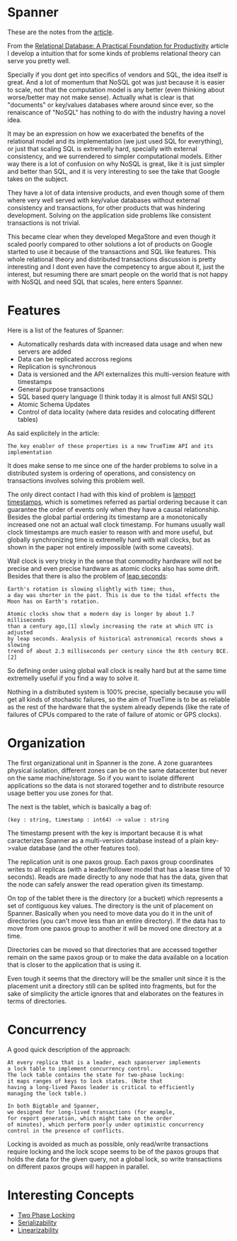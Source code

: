 # Spanner

These are the notes from the [article](https://research.google.com/archive/spanner-osdi2012.pdf).

From the [Relational Database: A Practical Foundation for Productivity](http://delivery.acm.org/10.1145/1290000/1283937/a1981-codd.pdf) article I develop a intuition that for
some kinds of problems relational theory can serve you pretty well.

Specially if you dont get into specifics of vendors and SQL, the idea itself is
great. And a lot of momentum that NoSQL got was just because it is easier to
scale, not that the computation model is any better (even thinking about
worse/better may not make sense). Actually what is clear is that "documents" or
key/values databases where around since ever, so the renaiscance of "NoSQL" has
nothing to do with the industry having a novel idea.

It may be an expression on how we exacerbated the benefits of the relational model
and its implementation (we just used SQL for everything), or just that scaling
SQL is extremelly hard, specially with external consistency, and we surrendered
to simpler computational models. Either way there is a lot of confusion on
why NoSQL is great, like it is just simpler and better than SQL, and it is very
interesting to see the take that Google takes on the subject.

They have a lot of data intensive products, and even though some of them where
very well served with key/value databases without external consistency and
transactions, for other products that was hindering development. Solving on
the application side problems like consistent transactions is not trivial.

This became clear when they developed MegaStore and even though it scaled
poorly compared to other solutions a lot of products on Google started to use
it because of the transactions and SQL like features. This whole relational
theory and distributed transactions discussion is pretty interesting and I dont
even have the competency to argue about it, just the interest, but resuming there
are smart people on the world that is not happy with NoSQL and need SQL that scales,
here enters Spanner.

# Features

Here is a list of the features of Spanner:

* Automatically reshards data with increased data usage and when new servers are added
* Data can be replicated accross regions
* Replication is synchronous
* Data is versioned and the API externalizes this multi-version feature with timestamps
* General purpose transactions
* SQL based query language (I think today it is almost full ANSI SQL)
* Atomic Schema Updates
* Control of data locality (where data resides and colocating different tables)

As said explicitely in the article:

```
The key enabler of these properties is a new TrueTime API and its implementation
```

It does make sense to me since one of the harder problems to solve in
a distributed system is ordering of operations, and consistency on transactions
involves solving this problem well. 

The only direct contact I had with this kind of problem is
[lamport timestamps](https://en.wikipedia.org/wiki/Lamport_timestamps), which is
sometimes referred as partial ordering because it can guarantee the order of
events only when they have a causal relationship. Besides the global partial
ordering its timestamp are a monotonically increased one not an actual
wall clock timestamp. For humans usually wall clock timestamps are much
easier to reason with and more useful, but globally synchronizing time
is extremelly hard with wall clocks, but as shown in the paper not
entirely impossible (with some caveats).

Wall clock is very tricky in the sense that commodity hardware will not
be precise and even precise hardware as atomic clocks also has some drift.
Besides that there is also the problem of [leap seconds](https://en.wikipedia.org/wiki/Leap_second):

```
Earth's rotation is slowing slightly with time; thus,
a day was shorter in the past. This is due to the tidal effects the
Moon has on Earth's rotation.

Atomic clocks show that a modern day is longer by about 1.7 milliseconds
than a century ago,[1] slowly increasing the rate at which UTC is adjusted
by leap seconds. Analysis of historical astronomical records shows a slowing
trend of about 2.3 milliseconds per century since the 8th century BCE.[2]
```

So defining order using global wall clock is really hard but
at the same time extremelly useful if you find a way to solve it.

Nothing in a distributed system is 100% precise, specially because you will get
all kinds of stochastic failures, so the aim of TrueTime is to be as reliable
as the rest of the hardware that the system already depends (like the rate of
failures of CPUs compared to the rate of failure of atomic or GPS clocks).

# Organization

The first organizational unit in Spanner is the zone. A zone guarantees
physical isolation, different zones can be on the same datacenter but
never on the same machine/storage. So if you want to isolate different
applications so the data is not storared together and to distribute
resource usage better you use zones for that.

The next is the tablet, which is basically a bag of:

```
(key : string, timestamp : int64) -> value : string
```

The timestamp present with the key is important because it is what
caracterizes Spanner as a multi-version database instead of a plain
key->value database (and the other features too).

The replication unit is one paxos group. Each paxos group coordinates writes
to all replicas (with a leader/follower model that has a lease time of 10 seconds).
Reads are made directly to any node that has the data, given
that the node can safely answer the read operation given its timestamp.

On top of the tablet there is the directory (or a bucket) which represents
a set of contiguous key values. The directory is the unit of placement
on Spanner. Basically when you need to move data you do it in the unit
of directories (you can't move less than an entire directory). If the data
has to move from one paxos group to another it will be moved one directory at a time.

Directories can be moved so that directories that are accessed together
remain on the same paxos group or to make the data available on a location
that is closer to the application that is using it.

Even tough it seems that the directory will be the smaller unit since
it is the placement unit a directory still can be splited into fragments,
but for the sake of simplicity the article ignores that and elaborates
on the features in terms of directories.

# Concurrency

A good quick description of the approach:

```
At every replica that is a leader, each spanserver implements
a lock table to implement concurrency control.
The lock table contains the state for two-phase locking:
it maps ranges of keys to lock states. (Note that
having a long-lived Paxos leader is critical to efficiently
managing the lock table.)

In both Bigtable and Spanner,
we designed for long-lived transactions (for example,
for report generation, which might take on the order
of minutes), which perform poorly under optimistic concurrency
control in the presence of conflicts.
```

Locking is avoided as much as possible, only read/write transactions
require locking and the lock scope seems to be of the paxos groups
that holds the data for the given query, not a global lock, so
write transactions on different paxos groups will happen in
parallel.

# Interesting Concepts

* [Two Phase Locking](https://en.wikipedia.org/wiki/Two-phase_locking)
* [Serializability](https://en.wikipedia.org/wiki/Serializability)
* [Linearizability](https://en.wikipedia.org/wiki/Linearizability)
